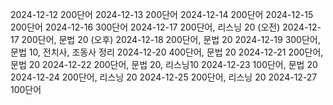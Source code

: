 2024-12-12 200단어
2024-12-13 200단어
2024-12-14 200단어
2024-12-15 200단어
2024-12-16 300단어
2024-12-17 200단어, 리스닝 20 (오전)
2024-12-17 200단어, 문법 20 (오후)
2024-12-18 200단어, 문법 20
2024-12-19 300단어, 문법 10, 전치사, 조동사 정리
2024-12-20 400단어, 문법 20
2024-12-21 200단어, 문법 20
2024-12-22 200단어, 문법 20, 리스닝10
2024-12-23 100단어, 문법 20
2024-12-24 200단어, 리스닝 20
2024-12-25 200단어, 리스닝 20
2024-12-27 100단어
